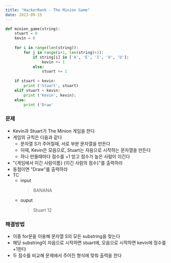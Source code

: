```yaml
---
title: "HackerRank - The Minion Game"
date: 2023-09-15
---
```


```python
def minion_game(string):
    stuart = 0
    kevin = 0
    
    for i in range(len(string)):
        for j in range(i+1, len(string)+1):
            if string[i] in ['A', 'E', 'I', 'O', 'U']:
                kevin += 1
            else:
                stuart += 1
    
    if stuart > kevin:
        print ('Stuart', stuart)
    elif stuart < kevin:
        print ('Kevin', kevin);
    else:
        print ('Draw'
```

### 문제

- Kevin과 Stuart가 The Minion 게임을 한다
- 게임의 규칙은 다음과 같다
  - 문자열 S가 주어질때, 서로 부분 문자열을 만든다
  - 이때, Kevin은 모음으로, Stuart는 자음으로 시작하는 문자열을 만든다
  - 하나 만들때마다 점수를 +1 얻고 점수가 높은 사람이 이긴다
- "{게임에서 이긴 사람이름} {이긴 사람의 점수}"를 출력하라
- 동점이면 "Draw"를 출력하라
- TC
  - input
    > BANANA
  - ouput
    > Stuart 12

### 해결방법
- 이중 for문을 이용해 문자열 S의 모든 substring을 찾는다
- 해당 substring이 자음으로 시작하면 stuart에, 모음으로 시작하면 kevin에 점수를 +1한다
- 두 점수를 비교해 문제에서 주어진 형식에 맞춰 출력을 한다
